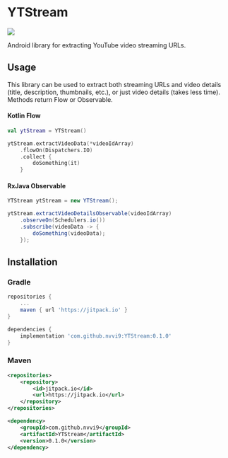# YTStream
[![](https://jitpack.io/v/nvvi9/YTStream.svg)](https://jitpack.io/#nvvi9/YTStream)

Android library for extracting YouTube video streaming URLs.

## Usage
This library can be used to extract both streaming URLs and video details (title, description, thumbnails, etc.), or just video details (takes less time).
Methods return Flow or Observable.
#### Kotlin Flow
```kotlin
val ytStream = YTStream()

ytStream.extractVideoData(*videoIdArray)
    .flowOn(Dispatchers.IO)
    .collect {
        doSomething(it)
    }
```
#### RxJava Observable
```java
YTStream ytStream = new YTStream();

ytStream.extractVideoDetailsObservable(videoIdArray)
    .observeOn(Schedulers.io())
    .subscribe(videoData -> {
        doSomething(videoData);
    });
```
## Installation
### Gradle
```groovy
repositories {
    ...
    maven { url 'https://jitpack.io' }
}

dependencies {
    implementation 'com.github.nvvi9:YTStream:0.1.0'
}
```
### Maven
```xml
<repositories>
    <repository>
        <id>jitpack.io</id>
        <url>https://jitpack.io</url>
    </repository>
</repositories>

<dependency>
    <groupId>com.github.nvvi9</groupId>
    <artifactId>YTStream</artifactId>
    <version>0.1.0</version>
</dependency>
```